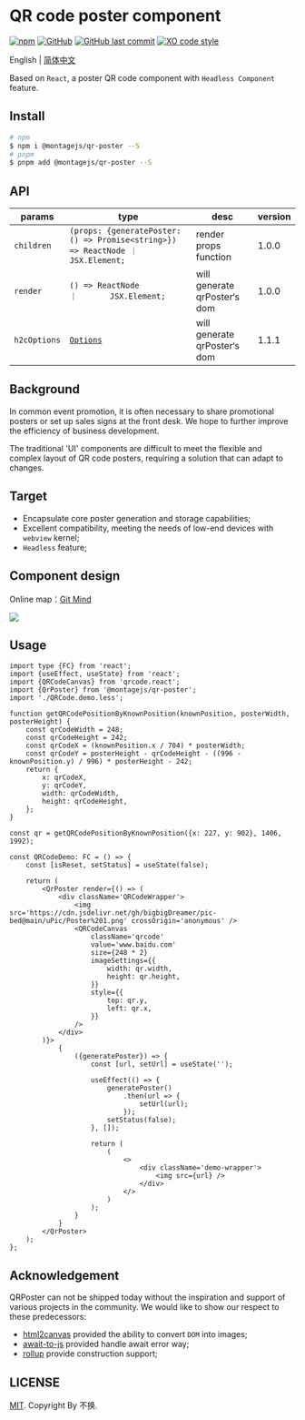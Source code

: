 # QR code poster component

<p>

[![npm](https://img.shields.io/npm/dy/@montagejs/qr-poster)](https://www.npmjs.com/package/@montagejs/qr-poster)
[![GitHub](https://img.shields.io/github/license/bigbigDreamer/qr-poster)](https://github.com/bigbigDreamer/qr-poster/blob/main/LICENSE)
[![GitHub last commit](https://img.shields.io/github/last-commit/bigbigDreamer/qr-poster)](https://github.com/bigbigDreamer/qr-poster)
[![XO code style](https://shields.io/badge/code_style-5ed9c7?logo=xo&labelColor=gray)](https://github.com/xojs/xo)

</p>

English | [简体中文](./README.ZH.md)

Based on `React`, a poster QR code component with `Headless Component` feature.

## Install

```bash
# npm
$ npm i @montagejs/qr-poster --S
# pnpm
$ pnpm add @montagejs/qr-poster --S
```

## API

| params | type                                                                                     | desc                         | version |
|--------|------------------------------------------------------------------------------------------|------------------------------|---------|
| `children` | `(props: {generatePoster: () => Promise<string>}) => ReactNode ｜ JSX.Element;`           | render props function        | 1.0.0   |
| `render` | `() => ReactNode                                                   ｜       JSX.Element;` | will generate qrPoster‘s dom | 1.0.0   |
| `h2cOptions` | [`Options`](https://html2canvas.hertzen.com/configuration)                                                                                     | will generate qrPoster‘s dom | 1.1.1   |

## Background

In common event promotion, it is often necessary to share promotional posters or set up sales signs at the front desk. We hope to further improve the efficiency of business development.

The traditional 'UI' components are difficult to meet the flexible and complex layout of QR code posters, requiring a solution that can adapt to changes.

## Target

- Encapsulate core poster generation and storage capabilities;
- Excellent compatibility, meeting the needs of low-end devices with `webview` kernel;
- `Headless` feature;

## Component design

Online map：[Git Mind](https://gitmind.cn/app/docs/mqn5rh6w)

![](https://cdn.jsdelivr.net/gh/bigbigDreamer/pic-bed@main/uPic/75TdbH.png)

## Usage

```tsx
import type {FC} from 'react';
import {useEffect, useState} from 'react';
import {QRCodeCanvas} from 'qrcode.react';
import {QrPoster} from '@montagejs/qr-poster';
import './QRCode.demo.less';

function getQRCodePositionByKnownPosition(knownPosition, posterWidth, posterHeight) {
	const qrCodeWidth = 248;
	const qrCodeHeight = 242;
	const qrCodeX = (knownPosition.x / 704) * posterWidth;
	const qrCodeY = posterHeight - qrCodeHeight - ((996 - knownPosition.y) / 996) * posterHeight - 242;
	return {
		x: qrCodeX,
		y: qrCodeY,
		width: qrCodeWidth,
		height: qrCodeHeight,
	};
}

const qr = getQRCodePositionByKnownPosition({x: 227, y: 902}, 1406, 1992);

const QRCodeDemo: FC = () => {
	const [isReset, setStatus] = useState(false);

	return (
		<QrPoster render={() => (
			<div className='QRCodeWrapper'>
				<img src='https://cdn.jsdelivr.net/gh/bigbigDreamer/pic-bed@main/uPic/Poster%201.png' crossOrigin='anonymous' />
				<QRCodeCanvas
					className='qrcode'
					value='www.baidu.com'
					size={248 * 2}
					imageSettings={{
						width: qr.width,
						height: qr.height,
					}}
					style={{
						top: qr.y,
						left: qr.x,
					}}
				/>
			</div>
		)}>
			{
				({generatePoster}) => {
					const [url, setUrl] = useState('');

					useEffect(() => {
						generatePoster()
							.then(url => {
								setUrl(url);
							});
						setStatus(false);
					}, []);

					return (
						(
							<>
								<div className='demo-wrapper'>
                                    <img src={url} />
								</div>
							</>
						)
					);
				}
			}
		</QrPoster>
	);
};

```


## Acknowledgement

QRPoster can not be shipped today without the inspiration and support of various projects in the community. We would like to show our respect to these predecessors:

- [html2canvas](https://html2canvas.hertzen.com/) provided the ability to convert `DOM` into images;
- [await-to-js](https://github.com/scopsy/await-to-js/blob/master/src/await-to-js.ts) provided handle await error way;
- [rollup](https://cn.rollupjs.org/) provide construction support;

## LICENSE

[MIT](./LICENSE). Copyright By 不换.
